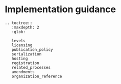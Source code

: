 # Implementation guidance

```eval_rst
.. toctree::
   :maxdepth: 2
   :glob:

   levels
   licensing
   publication_policy
   serialization
   hosting
   registration
   related_processes
   amendments
   organization_reference
   
```
